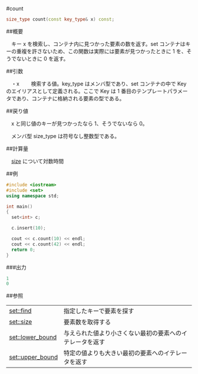 #count
```cpp
size_type count(const key_type& x) const;
```

##概要

　キー x を検索し、コンテナ内に見つかった要素の数を返す。set コンテナはキーの重複を許さないため、この関数は実際には要素が見つかったときに 1 を、そうでないときに 0 を返す。


##引数

　・x
　　検索する値。key_type はメンバ型であり、set コンテナの中で Key のエイリアスとして定義される。ここで Key は 1 番目のテンプレートパラメータであり、コンテナに格納される要素の型である。


##戻り値

　x と同じ値のキーが見つかったなら 1、そうでないなら 0。

　メンバ型 size_type は符号なし整数型である。


##計算量

　[size](/reference/set/size.md) について対数時間


##例

```cpp
#include <iostream>
#include <set>
using namespace std;

int main()
{
  set<int> c;

  c.insert(10);

  cout << c.count(10) << endl;
  cout << c.count(42) << endl;
  return 0;
}
```

###出力

```cpp
1
0
```

##参照


| | |
|-------------------------------------------------------------------------------------------------|--------------------------------------------------------------------------------------|
| [set::find](/reference/set/find.md) | 指定したキーで要素を探す |
| [set::size](/reference/set/size.md) | 要素数を取得する |
| [set::lower_bound](/reference/set/lower_bound.md) | 与えられた値より小さくない最初の要素へのイテレータを返す |
| [set::upper_bound](/reference/set/upper_bound.md) | 特定の値よりも大きい最初の要素へのイテレータを返す |


